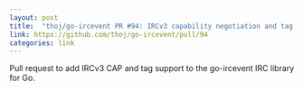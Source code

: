 ```yaml
---
layout: post
title:  "thoj/go-ircevent PR #94: IRCv3 capability negotiation and tag parsing"
link: https://github.com/thoj/go-ircevent/pull/94
categories: link
---
```

Pull request to add IRCv3 CAP and tag support to the go-ircevent IRC library for Go.